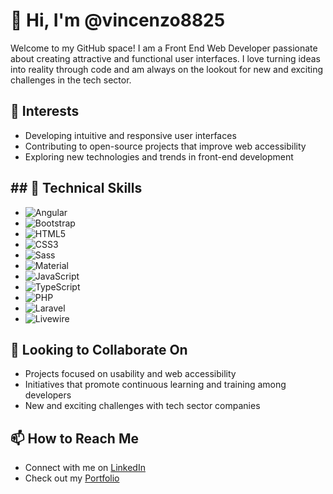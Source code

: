# 👋 Hi, I'm @vincenzo8825

Welcome to my GitHub space! I am a Front End Web Developer passionate about creating attractive and functional user interfaces. I love turning ideas into reality through code and am always on the lookout for new and exciting challenges in the tech sector.

## 👀 Interests
- Developing intuitive and responsive user interfaces
- Contributing to open-source projects that improve web accessibility
- Exploring new technologies and trends in front-end development

## ## 🌱 Technical Skills

- ![Angular](https://img.shields.io/badge/-Angular-DD0031?style=flat-square&logo=angular)  
- ![Bootstrap](https://img.shields.io/badge/-Bootstrap-563D7C?style=flat-square&logo=bootstrap)  
- ![HTML5](https://img.shields.io/badge/-HTML5-E34F26?style=flat-square&logo=html5)  
- ![CSS3](https://img.shields.io/badge/-CSS3-1572B6?style=flat-square&logo=css3)  
- ![Sass](https://img.shields.io/badge/-Sass-CC6699?style=flat-square&logo=sass)  
- ![Material](https://img.shields.io/badge/-Material%20Design-757575?style=flat-square&logo=material-design)  
- ![JavaScript](https://img.shields.io/badge/-JavaScript-F7DF1E?style=flat-square&logo=javascript)  
- ![TypeScript](https://img.shields.io/badge/-TypeScript-007ACC?style=flat-square&logo=typescript)  
- ![PHP](https://img.shields.io/badge/-PHP-777BB4?style=flat-square&logo=php)  
- ![Laravel](https://img.shields.io/badge/-Laravel-FF2D20?style=flat-square&logo=laravel)  
- ![Livewire](https://img.shields.io/badge/-Livewire-4E56A6?style=flat-square&logo=livewire)  


## 💞️ Looking to Collaborate On
- Projects focused on usability and web accessibility
- Initiatives that promote continuous learning and training among developers
- New and exciting challenges with tech sector companies

## 📫 How to Reach Me
- Connect with me on [LinkedIn](http://www.linkedin.com/in/vincenzo-rocca8825)
- Check out my [Portfolio](http://portfoliorv8825.vercel.app)
